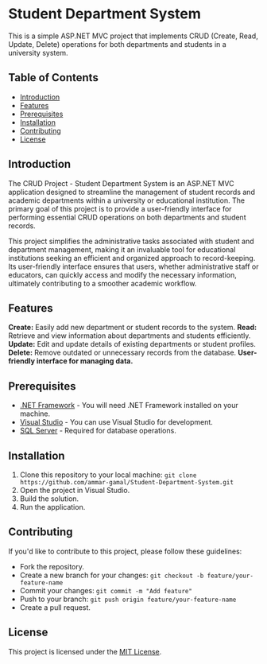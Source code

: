 # Student Department System

This is a simple ASP.NET MVC project that implements CRUD (Create, Read, Update, Delete) operations for both departments and students in a university system.

## Table of Contents
- [Introduction](#introduction)
- [Features](#features)
- [Prerequisites](#prerequisites)
- [Installation](#installation)
- [Contributing](#contributing)
- [License](#license)

## Introduction

The CRUD Project - Student Department System is an ASP.NET MVC application designed to streamline the management of student records and academic departments within a university or educational institution. The primary goal of this project is to provide a user-friendly interface for performing essential CRUD operations on both departments and student records.

This project simplifies the administrative tasks associated with student and department management, making it an invaluable tool for educational institutions seeking an efficient and organized approach to record-keeping. Its user-friendly interface ensures that users, whether administrative staff or educators, can quickly access and modify the necessary information, ultimately contributing to a smoother academic workflow.

## Features

**Create:** Easily add new department or student records to the system.
**Read:** Retrieve and view information about departments and students efficiently.
**Update:** Edit and update details of existing departments or student profiles.
**Delete:** Remove outdated or unnecessary records from the database.
**User-friendly interface for managing data.**

## Prerequisites

- [.NET Framework](https://dotnet.microsoft.com/download) - You will need .NET Framework installed on your machine.
- [Visual Studio](https://visualstudio.microsoft.com/downloads/) - You can use Visual Studio for development.
- [SQL Server](https://www.microsoft.com/en-us/sql-server/sql-server-downloads) - Required for database operations.

## Installation

1. Clone this repository to your local machine: `git clone https://github.com/ammar-gamal/Student-Department-System.git`
2. Open the project in Visual Studio.
3. Build the solution.
4. Run the application.

## Contributing

If you'd like to contribute to this project, please follow these guidelines:
- Fork the repository.
- Create a new branch for your changes: `git checkout -b feature/your-feature-name`
- Commit your changes: `git commit -m "Add feature"`
- Push to your branch: `git push origin feature/your-feature-name`
- Create a pull request.

## License

This project is licensed under the [MIT License](LICENSE.md).


